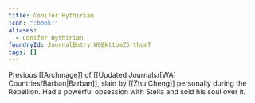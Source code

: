 ```yaml
---
title: Conifer Hythirian
icon: ":book:"
aliases:
  - Conifer Hythirian
foundryId: JournalEntry.W0BkttomZ5rthqmT
tags: []
---
```


Previous [[Archmage]] of [[Updated Journals/[WA] Countries/Barban|Barban]], slain by [[Zhu Cheng]] personally during the Rebellion. Had a powerful obsession with Stella and sold his soul over it. 